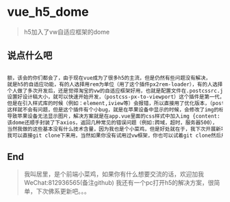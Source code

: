 # vue_h5_dome

> h5加入了vw自适应框架的dome

## 说点什么吧

``` bash

额，该会的你们都会了，由于现在vue成为了很多h5的主流，但是仍然有些问题没有解决，
就是h5的自适应功能，有的人选择用rem为单位（用了这个插件px2rem-loader），有的人选择用%为单位，
个人做了多次开发后，还是觉得淘宝的vw的自适应框架好用，也就是配置文件在.postcssrc.js里面（我也备注了中文），
设置好设计稿大小，就可以快速开始开发，（postcss-px-to-viewport）这个插件是第一代，
但是在引入样式库的时候（例如：element,iview等）会报错，所以直接用了优化版本，（postcss-px-to-viewport-opt），
这样就不会有问题，但是这个插件有个小bug，就是在苹果设备中显示的时候，会修改了img的标签content的值
导致苹果设备无法显示图片，解决方案就是在app.vue里面的css样式中加入img {content: normal !important;}，
该dome还顺手封装了下axios，返回几种常见的错误问题（例如:跨域，超时，服务器500），
当然我做的这些基本没有什么技术含量，因为我也是个小菜鸡，但是好处就在于，我下次开展新项目的时候，
我可以直接git clone下来用，当然如果你没有试用过vw框架，你也可以试着git clone然后用一下，一定会给你很多的惊喜！

```

## End

>我叫居里，是个前端小菜鸡，如果你有什么想要交流的话，欢迎加我WeChat:812936565(备注github)
>我还有一个pc打开h5的解决方案，很简单，下次佛系更新吧。。。
